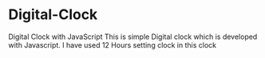 # Digital-Clock
Digital Clock with JavaScript
This is simple Digital clock which is developed with Javascript. 
I have used 12 Hours setting clock in this clock
